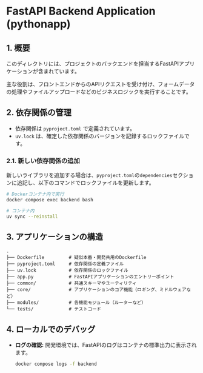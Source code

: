 # FastAPI Backend Application (pythonapp)

## 1. 概要

このディレクトリには、プロジェクトのバックエンドを担当するFastAPIアプリケーションが含まれています。

主な役割は、フロントエンドからのAPIリクエストを受け付け、フォームデータの処理やファイルアップロードなどのビジネスロジックを実行することです。

## 2. 依存関係の管理

- 依存関係は `pyproject.toml` で定義されています。
- `uv.lock` は、確定した依存関係のバージョンを記録するロックファイルです。

### 2.1. 新しい依存関係の追加

新しいライブラリを追加する場合は、`pyproject.toml`の`dependencies`セクションに追記し、以下のコマンドでロックファイルを更新します。

```bash
# Dockerコンテナ内で実行
docker compose exec backend bash

# コンテナ内
uv sync --reinstall
```

## 3. アプリケーションの構造

```
.
├── Dockerfile         # 疑似本番・開発共用のDockerfile
├── pyproject.toml     # 依存関係の定義ファイル
├── uv.lock            # 依存関係のロックファイル
├── app.py             # FastAPIアプリケーションのエントリーポイント
├── common/            # 共通スキーマやユーティリティ
├── core/              # アプリケーションのコア機能（ロギング、ミドルウェアなど）
├── modules/           # 各機能モジュール（ルーターなど）
└── tests/             # テストコード
```

## 4. ローカルでのデバッグ

- **ログの確認:**
  開発環境では、FastAPIのログはコンテナの標準出力に表示されます。
  ```bash
  docker compose logs -f backend
  ```
